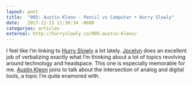```yaml
---
layout: post
title:  "005: Austin Kleon - Pencil vs Computer • Hurry Slowly"
date:   2017-12-11 11:30:34 -0600
categories: articles
external: http://hurryslowly.co/005-austin-kleon/
---
```

I feel like I’m linking to [Hurry Slowly](http://hurryslowly.co) a lot lately. [Jocelyn](http://jkglei.com) does an excellent job of verbalizing exactly what I’m thinking about a lot of topics revolving around technology and headspace. This one is especially memorable for me. [Austin Kleon](http://jkglei.com) joins to talk about the intersection of analog and digital tools, a topic I’m quite enamored with.